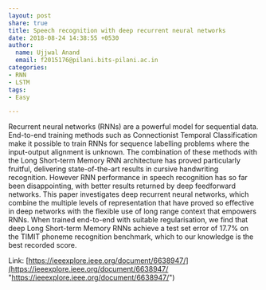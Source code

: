 ```yaml
---
layout: post
share: true
title: Speech recognition with deep recurrent neural networks
date: 2018-08-24 14:38:55 +0530
author:
  name: Ujjwal Anand
  email: f2015176@pilani.bits-pilani.ac.in
categories:
- RNN
- LSTM
tags:
- Easy

---
```

Recurrent neural networks (RNNs) are a powerful model for sequential data. End-to-end training methods such as Connectionist Temporal Classification make it possible to train RNNs for sequence labelling problems where the input-output alignment is unknown. The combination of these methods with the Long Short-term Memory RNN architecture has proved particularly fruitful, delivering state-of-the-art results in cursive handwriting recognition. However RNN performance in speech recognition has so far been disappointing, with better results returned by deep feedforward networks. This paper investigates deep recurrent neural networks, which combine the multiple levels of representation that have proved so effective in deep networks with the flexible use of long range context that empowers RNNs. When trained end-to-end with suitable regularisation, we find that deep Long Short-term Memory RNNs achieve a test set error of 17.7% on the TIMIT phoneme recognition benchmark, which to our knowledge is the best recorded score.  

Link: [https://ieeexplore.ieee.org/document/6638947/](https://ieeexplore.ieee.org/document/6638947/ "https://ieeexplore.ieee.org/document/6638947/")